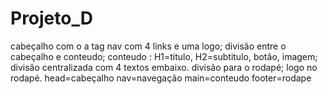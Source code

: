 # Projeto_D




cabeçalho com o a tag nav com 4 links e uma logo;
 divisão entre o cabeçalho e conteudo; 
 conteudo : H1=titulo, H2=subtitulo, botão, imagem;
  divisão centralizada com 4 textos embaixo.
 divisão para o rodapé;
 logo no rodapé. 
 head=cabeçalho
 nav=navegação
 main=conteudo
 footer=rodape